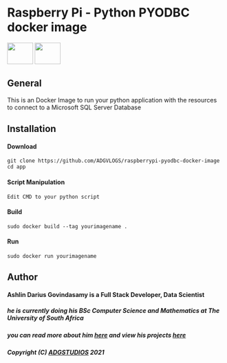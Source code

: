 # Raspberry Pi - Python PYODBC docker image 

<img src="https://user-images.githubusercontent.com/45560312/128073592-e23f6f44-575f-4701-a4b1-2740c7b25642.png" width="60" height="50"> <img src="https://user-images.githubusercontent.com/45560312/128073753-3c84a85e-8de4-4693-97ac-3cc462a18547.png" width="60" height="50">

## General

This is an Docker Image to run your python application with the resources to connect to a Microsoft SQL Server Database

## Installation

#### Download
````
git clone https://github.com/ADGVLOGS/raspberrypi-pyodbc-docker-image
cd app 
````

#### Script Manipulation
````
Edit CMD to your python script
````

#### Build
````
sudo docker build --tag yourimagename .
````

#### Run
````
sudo docker run yourimagename
````

## Author

#### Ashlin Darius Govindasamy is a Full Stack Developer, Data Scientist 
##### he is currently doing his BSc Computer Science and Mathematics at The University of South Africa
##### you can read more about him [here](https://www.linkedin.com/in/ashlin-darius-govindasamy-4a85a0159/) and view his projects [here](https://github.com/ADGVLOGS)

##### Copyright (C) [ADGSTUDIOS](https://adgstudios.co.za) 2021


